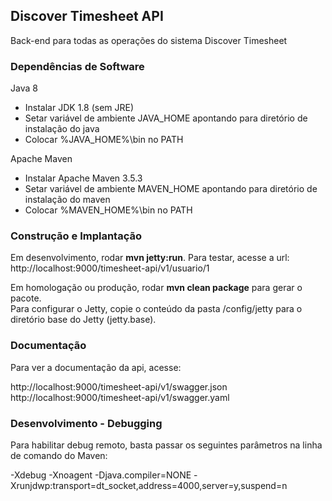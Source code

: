## Discover Timesheet API ##
  
Back-end para todas as operações do sistema Discover Timesheet


### Dependências de Software ###

Java 8  
- Instalar JDK 1.8 (sem JRE)  
- Setar variável de ambiente JAVA_HOME apontando para diretório de instalação do java  
- Colocar %JAVA_HOME%\bin no PATH  

Apache Maven  
- Instalar Apache Maven 3.5.3  
- Setar variável de ambiente MAVEN_HOME apontando para diretório de instalação do maven  
- Colocar %MAVEN_HOME%\bin no PATH  


### Construção e Implantação ##

Em desenvolvimento, rodar **mvn jetty:run**. Para testar, acesse a url:  
http://localhost:9000/timesheet-api/v1/usuario/1  

Em homologação ou produção, rodar **mvn clean package** para gerar o pacote.  
Para configurar o Jetty, copie o conteúdo da pasta /config/jetty para o diretório base do Jetty (jetty.base).  


### Documentação ###

Para ver a documentação da api, acesse:  

http://localhost:9000/timesheet-api/v1/swagger.json  
http://localhost:9000/timesheet-api/v1/swagger.yaml  


### Desenvolvimento - Debugging ###

Para habilitar debug remoto, basta passar os seguintes parâmetros na linha de comando do Maven:  

-Xdebug -Xnoagent -Djava.compiler=NONE -Xrunjdwp:transport=dt_socket,address=4000,server=y,suspend=n  
